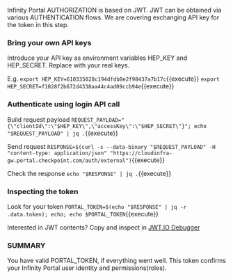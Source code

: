 Infinity Portal AUTHORIZATION is based on JWT. JWT can be obtained via various AUTHENTICATION flows. We are covering exchanging API key for the token in this step.


### Bring your own API keys

Introduce your API key as environment variables HEP_KEY and HEP_SECRET. Replace with your real keys.

E.g.
`export HEP_KEY=610335028c194dfdb8e2f98437a7b17c`{{execute}}
`export HEP_SECRET=f1028f2b672d4338aa44c4ad09ccb94e`{{execute}}


### Authenticate using login API call

Build request payload
`REQUEST_PAYLOAD="{\"clientId\":\"$HEP_KEY\",\"accessKey\":\"$HEP_SECRET\"}"; echo "$REQUEST_PAYLOAD" | jq .`{{execute}}

Send request
`RESPONSE=$(curl -s --data-binary "$REQUEST_PAYLOAD" -H "content-type: application/json" "https://cloudinfra-gw.portal.checkpoint.com/auth/external")`{{execute}}

Check the response
`echo "$RESPONSE" | jq .`{{execute}}


### Inspecting the token

 Look for your token
 `PORTAL_TOKEN=$(echo "$RESPONSE" | jq -r .data.token); echo; echo $PORTAL_TOKEN`{{execute}}

 Interested in JWT contents? Copy and inspect in [JWT.IO Debugger](https://jwt.io/#debugger-io)


### SUMMARY
 
 You have valid PORTAL_TOKEN, if everything went well. This token confirms your Infinity Portal user identity and permissions(roles).

